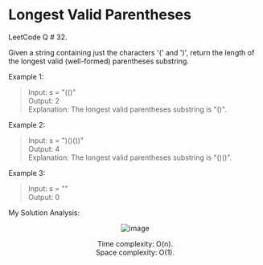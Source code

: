 # Longest Valid Parentheses

LeetCode Q # 32.

Given a string containing just the characters '(' and ')', return the length of the longest valid (well-formed) parentheses substring.

Example 1:

>Input: s = "(()"</br>
>Output: 2</br>
>Explanation: The longest valid parentheses substring is "()".

Example 2:

>Input: s = ")()())"</br>
>Output: 4</br>
>Explanation: The longest valid parentheses substring is "()()".</br>

Example 3:

>Input: s = ""</br>
>Output: 0

My Solution Analysis:

<div align = "center">

  ![image](https://github.com/xo-azeem/Longest-Valid-Parentheses-LeetCode/assets/171427226/0417a8d4-cf0b-445e-969a-aff81f2fdee0)

  Time complexity: O(n).</br>Space complexity: O(1).
</div>
